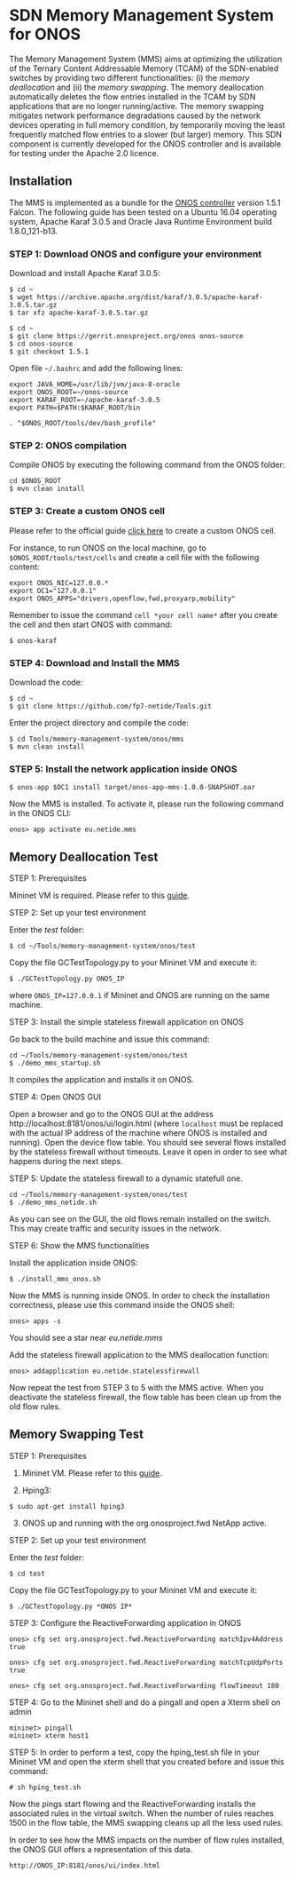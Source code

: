 # SDN Memory Management System for ONOS
The Memory Management System (MMS) aims at optimizing the utilization of the Ternary Content Addressable Memory (TCAM) of the SDN-enabled switches by providing two different functionalities: (i) the *memory deallocation* and (ii) the *memory swapping*. 
The memory deallocation automatically deletes the flow entries installed in the TCAM by SDN applications that are no longer running/active. The memory swapping mitigates network performance degradations caused by the network devices operating in full memory condition, by temporarily moving the least frequently matched flow entries to a slower (but larger) memory. This SDN component is currently developed for the ONOS controller and is available for testing under the Apache 2.0 licence.

## Installation
The MMS is implemented as a bundle for the [ONOS controller](http://onosproject.org/) version 1.5.1 Falcon. The following guide has been tested on a Ubuntu 16.04 operating system, Apache Karaf 3.0.5 and Oracle Java Runtime Environment build 1.8.0_121-b13.

### STEP 1: Download ONOS and configure your environment

Download and install Apache Karaf 3.0.5:

```
$ cd ~
$ wget https://archive.apache.org/dist/karaf/3.0.5/apache-karaf-3.0.5.tar.gz
$ tar xfz apache-karaf-3.0.5.tar.gz
```

```
$ cd ~
$ git clone https://gerrit.onosproject.org/onos onos-source
$ cd onos-source
$ git checkout 1.5.1
```
Open file ```~/.bashrc``` and add the following lines:

```
export JAVA_HOME=/usr/lib/jvm/java-8-oracle
export ONOS_ROOT=~/onos-source
export KARAF_ROOT=~/apache-karaf-3.0.5
export PATH=$PATH:$KARAF_ROOT/bin

. "$ONOS_ROOT/tools/dev/bash_profile"
```


### STEP 2: ONOS compilation

Compile ONOS by executing the following command from the ONOS folder:
```
cd $ONOS_ROOT
$ mvn clean install
```

### STEP 3: Create a custom ONOS cell

Please refer to the official guide [click here](https://wiki.onosproject.org/display/ONOS/ONOS+from+Scratch#ONOSfromScratch-4.Createacustomcelldefinition) to create a custom ONOS cell.

For instance, to run ONOS on the local machine, go to  ```$ONOS_ROOT/tools/test/cells``` and create a cell file with the following content:

```
export ONOS_NIC=127.0.0.*
export OC1="127.0.0.1"
export ONOS_APPS="drivers,openflow,fwd,proxyarp,mobility"
```

Remember to issue the command ```cell *your cell name*``` after you create the cell and then start ONOS with command:

```
$ onos-karaf
```

### STEP 4: Download and Install the MMS

Download the code:
```
$ cd ~
$ git clone https://github.com/fp7-netide/Tools.git
```

Enter the project directory and compile the code:
```
$ cd Tools/memory-management-system/onos/mms
$ mvn clean install
```

### STEP 5: Install the network application inside ONOS

```
$ onos-app $OC1 install target/onos-app-mms-1.0.0-SNAPSHOT.oar
```

Now the MMS is installed. To activate it, please run the following command in the ONOS CLI:

```
onos> app activate eu.netide.mms
```

## Memory Deallocation Test

STEP 1: Prerequisites

Mininet VM is required. Please refer to this [guide](http://mininet.org/download/#option-1-mininet-vm-installation-easy-recommended). 

STEP 2: Set up your test environment

Enter the *test* folder:

```
$ cd ~/Tools/memory-management-system/onos/test
```

Copy the file GCTestTopology.py to your Mininet VM and execute it:

```
$ ./GCTestTopology.py ONOS_IP
```
where ```ONOS_IP=127.0.0.1``` if Mininet and ONOS are running on the same machine.

STEP 3: Install the simple stateless firewall application on ONOS

Go back to the build machine and issue this command:

```
cd ~/Tools/memory-management-system/onos/test
$ ./demo_mms_startup.sh
```

It compiles the application and installs it on ONOS.

STEP 4: Open ONOS GUI

Open a browser and go to the ONOS GUI at the address http://localhost:8181/onos/ui/login.html (where ```localhost``` must be replaced with the actual IP address of the machine where ONOS is installed and running). Open the device flow table. You should see several flows installed by the stateless firewall without timeouts. Leave it open in order to see what happens during the next steps.

STEP 5: Update the stateless firewall to a dynamic statefull one.

```
cd ~/Tools/memory-management-system/onos/test
$ ./demo_mms_netide.sh
```

As you can see on the GUI, the old flows remain installed on the switch. This may create traffic and security issues in the network.

STEP 6: Show the MMS functionalities

Install the application inside ONOS:
```
$ ./install_mms_onos.sh
```

Now the MMS is running inside ONOS. In order to check the installation correctness, please use this command inside the ONOS shell:
```
onos> apps -s
```

You should see a star near *eu.netide.mms*

Add the stateless firewall application to the MMS deallocation function:
```
onos> addapplication eu.netide.statelessfirewall
```

Now repeat the test from STEP 3 to 5 with the MMS active. When you deactivate the stateless firewall, the flow table has been clean up from the old flow rules.

## Memory Swapping Test

STEP 1: Prerequisites

1. Mininet VM. Please refer to this [guide](http://mininet.org/download/#option-1-mininet-vm-installation-easy-recommended). 

2. Hping3:

```
$ sudo apt-get install hping3
```

3. ONOS up and running with the org.onosproject.fwd NetApp active.

STEP 2: Set up your test environment

Enter the *test* folder:

```
$ cd test
```

Copy the file GCTestTopology.py to your Mininet VM and execute it:

```
$ ./GCTestTopology.py *ONOS IP*
```

STEP 3: Configure the ReactiveForwarding application in ONOS

```
onos> cfg set org.onosproject.fwd.ReactiveForwarding matchIpv4Address true

onos> cfg set org.onosproject.fwd.ReactiveForwarding matchTcpUdpPorts true

onos> cfg set org.onosproject.fwd.ReactiveForwarding flowTimeout 180
```

STEP 4: Go to the Mininet shell and do a pingall and open a Xterm shell on admin
```
mininet> pingall
mininet> xterm host1
```

STEP 5: In order to perform a test, copy the hping_test.sh file in your Mininet VM and open the xterm shell that you created before and issue this command:
```
# sh hping_test.sh
```

Now the pings start flowing and the ReactiveForwarding installs the associated rules in the virtual switch. When the number of rules reaches 1500 in the flow table, the MMS swapping cleans up all the less used rules.

In order to see how the MMS impacts on the number of flow rules installed, the ONOS GUI offers a representation of this data.

`http://ONOS_IP:8181/onos/ui/index.html`
